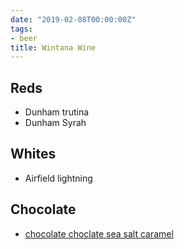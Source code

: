 ```yaml
---
date: "2019-02-08T00:00:00Z"
tags:
- beer
title: Wintana Wine
---
```


## Reds
- Dunham trutina
- Dunham Syrah

## Whites
- Airfield lightning 
## Chocolate
- [chocolate choclate sea salt caramel](https://www.chocolatechocolate.com/category/Craft-Chocolate-Bars) 
